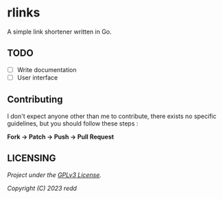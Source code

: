 # rlinks

A simple link shortener written in Go.

## TODO

- [ ] Write documentation
- [ ] User interface

## Contributing

I don't expect anyone other than me to contribute, there exists no specific guidelines, but you should follow these steps :

**Fork -> Patch -> Push -> Pull Request**

## LICENSING

*Project under the [GPLv3 License](https://www.gnu.org/licenses/gpl-3.0.html).*

*Copyright (C) 2023 redd*
